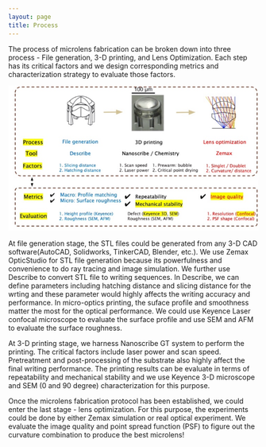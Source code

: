 ```yaml
---
layout: page
title: Process
---
```

The process of microlens fabrication can be broken down into three process - File generation, 3-D printing, and Lens Optimization. Each step has its critical factors and we design corresponding metrics and characterization strategy to evaluate those factors.

![](/assets/img/metrics.jpg) 

























At file generation stage, the STL files could be generated from any 3-D CAD software(AutoCAD, Solidworks, TinkerCAD, Blender, etc.). We use Zemax OpticStudio for STL file generation because its powerfulness and convenience to do ray tracing and image simulation. We further use Describe to convert STL file to writing sequences. In Describe, we can define parameters including hatching distance and slicing distance for the wrting and these parameter would highly affects the writing accuracy and performance. In micro-optics printing, the suface profile and smoothness matter the most for the optical performance. We could use Keyence Laser confocal microscope to evaluate the surface profile and use SEM and AFM to evaluate the surface roughness. 


At 3-D printing stage, we harness Nanoscribe GT system to perform the printing. The critical factors include laser power and scan speed. Pretreatment and post-processing of the substrate also highly affect the final writing performance. The printing results can be evaluate in terms of repeatability and mechanical stability and we use Keyence 3-D microscope and SEM (0 and 90 degree) characterization for this purpose. 


Once the microlens fabrication protocol has been established, we could enter the last stage - lens optimization. For this purpose, the experiments could be done by either Zemax simulation or real optical experiment. We evaluate the image quality and point spread function (PSF) to figure out the curvature combination to produce the best microlens! 
 

